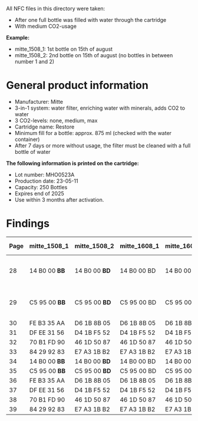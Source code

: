 All NFC files in this directory were taken:
- After one full bottle was filled with water through the cartridge
- With medium CO2-usage

**Example:**
- mitte_1508_1: 1st bottle on 15th of august
- mitte_1508_2: 2nd bottle on 15th of august (no bottles in between number 1 and 2)

# General product information
- Manufacturer: Mitte
- 3-in-1 system: water filter, enriching water with minerals, adds CO2 to water
- 3 CO2-levels: none, medium, max
- Cartridge name: Restore
- Minimum fill for a bottle: approx. 875 ml (checked with the water container)
- After 7 days or more without usage, the filter must be cleaned with a full bottle of water

**The following information is printed on the cartridge:**
- Lot number: MHO0523A
- Production date: 23-05-11
- Capacity: 250 Bottles
- Expires end of 2025
- Use within 3 months after activation.

# Findings
| Page | mitte_1508_1 | mitte_1508_2 | mitte_1608_1 | mitte_1608_2 | mitte_1608_3 | Change (decimal) |
| --- | --- | --- | --- | --- | --- | --- |
| 28 | 14 B0 00 **BB** | 14 B0 00 **BD** | 14 B0 00 BD | 14 B0 00 BD | 14 B0 00 **BE** | **187**, **189**, 189, 189, **190** |
| 29 | C5 95 00 **BB** | C5 95 00 **BD** | C5 95 00 BD | C5 95 00 BD | C5 95 00 **BE** | **187**, **189**, 189, 189, **190** |
| 30 | FE B3 35 AA | D6 1B 8B 05 | D6 1B 8B 05 | D6 1B 8B 05 | B4 D7 16 73 |
| 31 | DF EE 31 56 | D4 1B F5 52 | D4 1B F5 52 | D4 1B F5 52 | 0E 33 0E 15 |
| 32 | 70 B1 FD 90 | 46 1D 50 87 | 46 1D 50 87 | 46 1D 50 87 | 31 3E 6A F3 |
| 33 | 84 29 92 83 | E7 A3 1B B2 | E7 A3 1B B2 | E7 A3 1B B2 | DF 2D DA 54 |
| 34 | 14 B0 00 **BB** | 14 B0 00 **BD** | 14 B0 00 BD | 14 B0 00 BD | 14 B0 00 BD |
| 35 | C5 95 00 **BB** | C5 95 00 **BD** | C5 95 00 BD | C5 95 00 BD | C5 95 00 BD |
| 36 | FE B3 35 AA | D6 1B 8B 05 | D6 1B 8B 05 | D6 1B 8B 05 | D6 1B 8B 05 |
| 37 | DF EE 31 56 | D4 1B F5 52 | D4 1B F5 52 | D4 1B F5 52 | D4 1B F5 52 |
| 38 | 70 B1 FD 90 | 46 1D 50 87 | 46 1D 50 87 | 46 1D 50 87 | 46 1D 50 87 |
| 39 | 84 29 92 83 | E7 A3 1B B2 | E7 A3 1B B2 | E7 A3 1B B2 | E7 A3 1B B2 |
